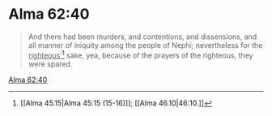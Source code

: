 # Alma 62:40

> And there had been murders, and contentions, and dissensions, and all manner of iniquity among the people of Nephi; nevertheless for the <u>righteous’</u>[^a] sake, yea, because of the prayers of the righteous, they were spared.

[Alma 62:40](https://www.churchofjesuschrist.org/study/scriptures/bofm/alma/62?lang=eng&id=p40#p40)


[^a]: [[Alma 45.15|Alma 45:15 (15-16)]]; [[Alma 46.10|46:10.]]
